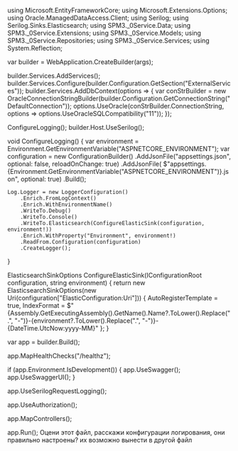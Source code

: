 using Microsoft.EntityFrameworkCore;
using Microsoft.Extensions.Options;
using Oracle.ManagedDataAccess.Client;
using Serilog;
using Serilog.Sinks.Elasticsearch;
using SPM3._0Service.Data;
using SPM3._0Service.Extensions;
using SPM3._0Service.Models;
using SPM3._0Service.Repositories;
using SPM3._0Service.Services;
using System.Reflection;

var builder = WebApplication.CreateBuilder(args);

builder.Services.AddServices();
builder.Services.Configure<ExternalServices>(builder.Configuration.GetSection("ExternalServices"));
builder.Services.AddDbContext<OracleDbContext>(options =>
{
    var conStrBuilder = new OracleConnectionStringBuilder(builder.Configuration.GetConnectionString("DefaultConnection"));
    options.UseOracle(conStrBuilder.ConnectionString, options => options.UseOracleSQLCompatibility("11"));
});

ConfigureLogging();
builder.Host.UseSerilog();

void ConfigureLogging()
{
    var environment = Environment.GetEnvironmentVariable("ASPNETCORE_ENVIRONMENT");
    var configuration = new ConfigurationBuilder()
        .AddJsonFile("appsettings.json", optional: false, reloadOnChange: true)
        .AddJsonFile(
            $"appsettings.{Environment.GetEnvironmentVariable("ASPNETCORE_ENVIRONMENT")}.json",
            optional: true)
        .Build();

    Log.Logger = new LoggerConfiguration()
        .Enrich.FromLogContext()
        .Enrich.WithEnvironmentName()
        .WriteTo.Debug()
        .WriteTo.Console()
        .WriteTo.Elasticsearch(ConfigureElasticSink(configuration, environment!))
        .Enrich.WithProperty("Environment", environment!)
        .ReadFrom.Configuration(configuration)
        .CreateLogger();
}

ElasticsearchSinkOptions ConfigureElasticSink(IConfigurationRoot configuration, string environment)
{
    return new ElasticsearchSinkOptions(new Uri(configuration["ElasticConfiguration:Uri"]))
    {
        AutoRegisterTemplate = true,
        IndexFormat = $"{Assembly.GetExecutingAssembly().GetName().Name?.ToLower().Replace(".", "-")}-{environment?.ToLower().Replace(".", "-")}-{DateTime.UtcNow:yyyy-MM}"
    };
}

var app = builder.Build();

app.MapHealthChecks("/healthz");

if (app.Environment.IsDevelopment())
{
    app.UseSwagger();
    app.UseSwaggerUI();
}

app.UseSerilogRequestLogging();

app.UseAuthorization();

app.MapControllers();

app.Run();
Оцени этот файл, расскажи конфигурации логирования, они правильно настроены? их возможно вынести в другой файл
